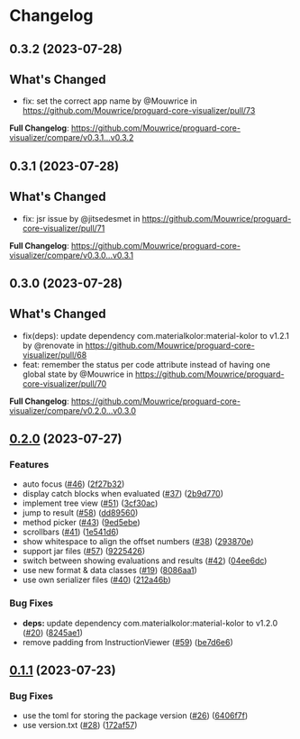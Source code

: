 # Changelog

## 0.3.2 (2023-07-28)

## What's Changed
* fix: set the correct app name by @Mouwrice in https://github.com/Mouwrice/proguard-core-visualizer/pull/73


**Full Changelog**: https://github.com/Mouwrice/proguard-core-visualizer/compare/v0.3.1...v0.3.2

## 0.3.1 (2023-07-28)

## What's Changed
* fix: jsr issue by @jitsedesmet in https://github.com/Mouwrice/proguard-core-visualizer/pull/71


**Full Changelog**: https://github.com/Mouwrice/proguard-core-visualizer/compare/v0.3.0...v0.3.1

## 0.3.0 (2023-07-28)

## What's Changed
* fix(deps): update dependency com.materialkolor:material-kolor to v1.2.1 by @renovate in https://github.com/Mouwrice/proguard-core-visualizer/pull/68
* feat: remember the status per code attribute instead of having one global state by @Mouwrice in https://github.com/Mouwrice/proguard-core-visualizer/pull/70


**Full Changelog**: https://github.com/Mouwrice/proguard-core-visualizer/compare/v0.2.0...v0.3.0

## [0.2.0](https://github.com/Mouwrice/proguard-core-visualizer/compare/v0.1.1...v0.2.0) (2023-07-27)


### Features

* auto focus ([#46](https://github.com/Mouwrice/proguard-core-visualizer/issues/46)) ([2f27b32](https://github.com/Mouwrice/proguard-core-visualizer/commit/2f27b3208a51fdf4ca606fa9e00fa68c8c0863a5))
* display catch blocks when evaluated ([#37](https://github.com/Mouwrice/proguard-core-visualizer/issues/37)) ([2b9d770](https://github.com/Mouwrice/proguard-core-visualizer/commit/2b9d770d51eaa699eda8cb588f9e70c55ffb5251))
* implement tree view ([#51](https://github.com/Mouwrice/proguard-core-visualizer/issues/51)) ([3cf30ac](https://github.com/Mouwrice/proguard-core-visualizer/commit/3cf30ac0fccf95a4f596b78e70d81f1d0f731dfa))
* jump to result ([#58](https://github.com/Mouwrice/proguard-core-visualizer/issues/58)) ([dd89560](https://github.com/Mouwrice/proguard-core-visualizer/commit/dd89560f2c8a321273c49c75a9c0a88e5238c7bf))
* method picker ([#43](https://github.com/Mouwrice/proguard-core-visualizer/issues/43)) ([9ed5ebe](https://github.com/Mouwrice/proguard-core-visualizer/commit/9ed5ebe19154cf0f0f81627181e296a71092366a))
* scrollbars ([#41](https://github.com/Mouwrice/proguard-core-visualizer/issues/41)) ([1e541d6](https://github.com/Mouwrice/proguard-core-visualizer/commit/1e541d6e5628d9b2c2ed9df2884c37061da7a456))
* show whitespace to align the offset numbers ([#38](https://github.com/Mouwrice/proguard-core-visualizer/issues/38)) ([293870e](https://github.com/Mouwrice/proguard-core-visualizer/commit/293870eebc336eb73ab50f827daf5d349ccd075d))
* support jar files ([#57](https://github.com/Mouwrice/proguard-core-visualizer/issues/57)) ([9225426](https://github.com/Mouwrice/proguard-core-visualizer/commit/922542659b2004e0e295d6791a3a2fb62ccbc065))
* switch between showing evaluations and results ([#42](https://github.com/Mouwrice/proguard-core-visualizer/issues/42)) ([04ee6dc](https://github.com/Mouwrice/proguard-core-visualizer/commit/04ee6dc327949bd7fe871d06ed04fbf3bd34ea64))
* use new format & data classes ([#19](https://github.com/Mouwrice/proguard-core-visualizer/issues/19)) ([8086aa1](https://github.com/Mouwrice/proguard-core-visualizer/commit/8086aa16d3debf7e9eaede5d090e08c2c439aa44))
* use own serializer files ([#40](https://github.com/Mouwrice/proguard-core-visualizer/issues/40)) ([212a46b](https://github.com/Mouwrice/proguard-core-visualizer/commit/212a46b077955ce1f33e1ace4e3a99e111af90ed))


### Bug Fixes

* **deps:** update dependency com.materialkolor:material-kolor to v1.2.0 ([#20](https://github.com/Mouwrice/proguard-core-visualizer/issues/20)) ([8245ae1](https://github.com/Mouwrice/proguard-core-visualizer/commit/8245ae111f40e96f0f9025cd4c98cccaacbd108f))
* remove padding from InstructionViewer ([#59](https://github.com/Mouwrice/proguard-core-visualizer/issues/59)) ([be7d6e6](https://github.com/Mouwrice/proguard-core-visualizer/commit/be7d6e688d805b781a7c77d881f7e7e7a53bb162))

## [0.1.1](https://github.com/Mouwrice/proguard-core-visualizer/compare/v0.1.0...v0.1.1) (2023-07-23)


### Bug Fixes

* use the toml for storing the package version ([#26](https://github.com/Mouwrice/proguard-core-visualizer/issues/26)) ([6406f7f](https://github.com/Mouwrice/proguard-core-visualizer/commit/6406f7ffea35e3df57c2cc0f7b20aa25d287ef3e))
* use version.txt ([#28](https://github.com/Mouwrice/proguard-core-visualizer/issues/28)) ([172af57](https://github.com/Mouwrice/proguard-core-visualizer/commit/172af57635271f61b2c0bb3b52e5eb7d8176483d))
